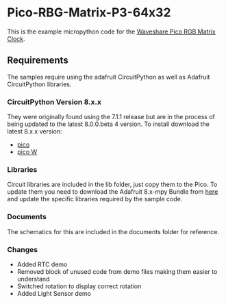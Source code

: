 # Pico-RBG-Matrix-P3-64x32
This is the example micropython code for the [Waveshare Pico RGB Matrix Clock](https://www.waveshare.com/wiki/Pico-RGB-Matrix-P3-64x32). 

## Requirements
The samples require using the adafruit CircuitPython as well as Adafruit CircuitPython libraries.

### CircuitPython Version 8.x.x
They were originally found using the 7.1.1 release but are in the process of being updated to the latest 8.0.0.beta 4 version. To install download the latest 8.x.x version:

* [pico](https://circuitpython.org/board/raspberry_pi_pico/)
* [pico W](https://circuitpython.org/board/raspberry_pi_pico_w/)

### Libraries
Circuit libraries are included in the lib folder, just copy them to the Pico. To update them you need to download the Adafruit 8.x-mpy Bundle from [here](https://circuitpython.org/libraries) and update the specific libraries required by the sample code. 

### Documents
The schematics for this are included in the documents folder for reference. 

### Changes
* Added RTC demo
* Removed block of unused code from demo files making them easier to understand
* Switched rotation to display correct rotation
* Added Light Sensor demo
